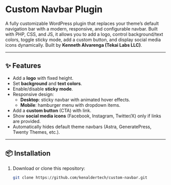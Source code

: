 # Custom Navbar Plugin

A fully customizable WordPress plugin that replaces your theme’s default navigation bar with a modern, responsive, and configurable navbar. Built with PHP, CSS, and JS, it allows you to add a logo, control background/text colors, toggle sticky mode, add a custom button, and display social media icons dynamically.
Built by **Kenneth Alvarenga (Tekai Labs LLC)**.
  
---

## ✨ Features
- Add a **logo** with fixed height.
- Set **background** and **text colors**.
- Enable/disable **sticky mode**.
- Responsive design:
  - **Desktop**: sticky navbar with animated hover effects.
  - **Mobile**: hamburger menu with dropdown items.
- Add a **custom button** (CTA) with link.
- Show **social media icons** (Facebook, Instagram, Twitter/X) only if links are provided.
- Automatically hides default theme navbars (Astra, GeneratePress, Twenty Themes, etc.).

---

## 📦 Installation
1. Download or clone this repository:
   ```bash
   git clone https://github.com/kenaldertech/custom-navbar.git
